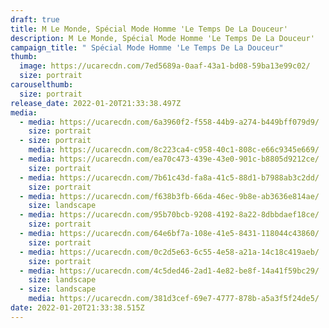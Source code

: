 ```yaml
---
draft: true
title: M Le Monde, Spécial Mode Homme 'Le Temps De La Douceur'
description: M Le Monde, Spécial Mode Homme 'Le Temps De La Douceur'
campaign_title: " Spécial Mode Homme 'Le Temps De La Douceur"
thumb:
  image: https://ucarecdn.com/7ed5689a-0aaf-43a1-bd08-59ba13e99c02/
  size: portrait
carouselthumb:
  size: portrait
release_date: 2022-01-20T21:33:38.497Z
media:
  - media: https://ucarecdn.com/6a3960f2-f558-44b9-a274-b449bff079d9/
    size: portrait
  - size: portrait
    media: https://ucarecdn.com/8c223ca4-c958-40c1-808c-e66c9345e669/
  - media: https://ucarecdn.com/ea70c473-439e-43e0-901c-b8805d9212ce/
    size: portrait
  - media: https://ucarecdn.com/7b61c43d-fa8a-41c5-88d1-b7988ab3c2dd/
    size: portrait
  - media: https://ucarecdn.com/f638b3fb-66da-46ec-9b8e-ab3636e814ae/
    size: landscape
  - media: https://ucarecdn.com/95b70bcb-9208-4192-8a22-8dbbdaef18ce/
    size: portrait
  - media: https://ucarecdn.com/64e6bf7a-108e-41e5-8431-118044c43860/
    size: portrait
  - media: https://ucarecdn.com/0c2d5e63-6c55-4e58-a21a-14c18c419aeb/
    size: portrait
  - media: https://ucarecdn.com/4c5ded46-2ad1-4e82-be8f-14a41f59bc29/
    size: landscape
  - size: landscape
    media: https://ucarecdn.com/381d3cef-69e7-4777-878b-a5a3f5f24de5/
date: 2022-01-20T21:33:38.515Z
---
```

